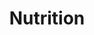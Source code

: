---
layout: topic
permalink: /learning/nutrition/
id: nutrition
title: Nutrition
hide_navigation: true
infos:
  title: Food and Nutrition
  description: Learn Food and Nutrition in one month and how to define a diet
resources:
  - title: What if Heart Disease and Diabetes had the same cause? | Ivor Cummins
    url: https://www.youtube.com/watch?v=ofq-8ToY2fc
  - title: Sulforaphane and Its Effects on Cancer, Mortality, Aging, Brain and Behavior, Heart Disease & More
    url: https://www.youtube.com/watch?v=zz4YVJ4aRfg
  - title: Introduction about Nutrition Facts
    url: https://www.youtube.com/playlist?list=PL5TLzNi5fYd8JyYNv0MzunIqXL1nAY0dM
  - title: Low Fat High Carbs
    url: https://www.youtube.com/watch?v=l55OjWS9pEc
  - title: How Not to Die - Michael Greger M.D.
    url: https://www.amazon.com/How-Not-Die-Discover-Scientifically/dp/1250066115
  - title: What is a Keto Diet?
    url: https://www.ruled.me/guide-keto-diet/
  - title: A Detailed Guide to the Potential Health Benefits and Risks of the Keto Diet
    url: https://www.everydayhealth.com/diet-nutrition/ketogenic-diet/what-are-benefits-risks-keto-diet/
  - title: Carb vs. Fat Metabolism – The Dr. Ted Naiman Hydraulic Model
    url: https://www.dietdoctor.com/dr-ted-naiman-carb-vs-fat-metabolism-hydraulic
  - title: That Sugar Film
    url: https://www.imdb.com/title/tt3892434/
  - title: Codex recommendations on the scientific basis of health claims
    url: https://sci-hub.tw/10.1007/s00394-009-0077-z
  - title: Microbiome - Nutrition Facts
    url: https://nutritionfacts.org/topics/microbiome/
  - title: "The truth about fats: the good, the bad, and the in-between - Harvard Health Publishing"
    url: https://www.health.harvard.edu/staying-healthy/the-truth-about-fats-bad-and-good
  - title: "Chemical messengers: how hormones make us feel hungry and full"
    url: http://theconversation.com/chemical-messengers-how-hormones-make-us-feel-hungry-and-full-35545
  - title: 8 Health Benefits of Fasting, Backed by Science
    url: https://www.healthline.com/nutrition/fasting-benefits
  - title: "16/8 Intermittent Fasting: A Beginner's Guide"
    url: https://www.healthline.com/nutrition/16-8-intermittent-fasting
  - title: Dr. Satchin Panda on Time-Restricted Feeding and Its Effects on Obesity, Muscle Mass & Heart Health
    url: https://www.youtube.com/watch?v=-R-eqJDQ2nU
  - title: Intermittent fasting boosts health by strengthening daily rhythms
    url: https://www.medicalnewstoday.com/articles/324207.php
  - title: Longer daily fasting times improve health and longevity in mice
    url: https://www.nia.nih.gov/news/longer-daily-fasting-times-improve-health-and-longevity-mice
  - title: The Fat Emperor (Contains a lot of resources)
    url: http://www.thefatemperor.com
  - title: NutritionFacts (Contains a lot of resources)
    url: http://www.nutritionfact.org
  - title: Found my Fitness (Contains a lot of resources)
    url: https://www.foundmyfitness.com
projects_ideas:
  - title: Create a diet for yourself
  - title: List healthy recipes
  - title: Build a nutrition related app / webapp
experiences:
  - title: How I Learnt Nutrition in Two Months and Redefined My Diet
    url: https://medium.com/learning-lab/how-i-learnt-nutrition-in-two-months-and-redefined-my-diet-6d260ee8f70a
    source: medium.com
    author: Sandoche Adittane
projects_outcome:
  - name: Tradivegan
    type: Book
    url: https://tradivegan.com
    author: Sandoche Adittane & Patricia Mayo Tejedor
  - name: What to Eat in
    type: Website
    url: https://what.toeat.in
    author: Sandoche Adittane & Patricia Mayo Tejedor
---